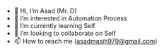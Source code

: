 - 👋 Hi, I’m Asad (Mr. D)
- 👀 I’m interested in Automation Process
- 🌱 I’m currently learning Self
- 💞️ I’m looking to collaborate on Self
- 📫 How to reach me (asadmasih979@gmail.com)

<!---
asadmasih979y/asadmasih979y is a ✨ special ✨ repository because its `README.md` (this file) appears on your GitHub profile.
You can click the Preview link to take a look at your changes.
--->
